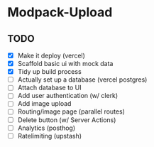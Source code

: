 # Modpack-Upload

## TODO

- [x] Make it deploy (vercel)
- [x] Scaffold basic ui with mock data
- [x] Tidy up build process
- [ ] Actually set up a database (vercel postgres)
- [ ] Attach database to UI
- [ ] Add user authentication (w/ clerk)
- [ ] Add image upload
- [ ] Routing/image page (parallel routes)
- [ ] Delete button (w/ Server Actions)
- [ ] Analytics (posthog)
- [ ] Ratelimiting (upstash)